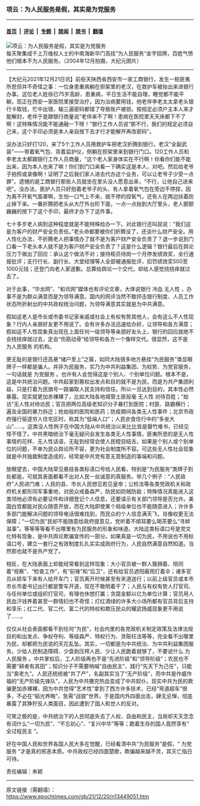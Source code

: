### 项云：为人民服务是假，其实是为党服务

---

#### [首页](../../../..?n13449051) &nbsp;|&nbsp; [评论](../../../../../epoch-comment?n13449051) &nbsp;|&nbsp; [专题](../../../../../epoch-special?n13449051) &nbsp;|&nbsp; [禁闻](../../../../../epoch-news?n13449051) &nbsp;|&nbsp; [禁书](../../../../../books?n13449051) &nbsp;|&nbsp; [翻墙](https://github.com/gfw-breaker/nogfw/blob/master/README.md?n13449051)


<div><img alt="项云：为人民服务是假，其实是为党服务" class="attachment-djy_600_400 size-djy_600_400 wp-post-image" src="https://i.epochtimes.com/assets/uploads/2005/01/5010240071017-600x400.jpg"/>
<div class="caption">
 每天聚集成千上万维权人士的中南海新华门高挂“为人民服务”金字招牌，百姓气愤他们根本不为人民服务。（2004年12月拍摄，大纪元图片）
</div></div><hr/><div class="post_content" id="artbody" itemprop="articleBody">
 <!-- article content begin -->
 <p>
  【大纪元2021年12月21日讯】前些天陕西省西安市一家工商银行，发生一桩匪夷所思但并不奇怪之事：一位身患重病躺在担架里的老汉，在救护车被抬出来进银行办事。这位老人姓徐已75岁高龄，患重病，平日生活不能自理，睡觉都不能平躺，现正在西安一家医院里接受治疗。因为治病要用钱，他老伴李老太太拿老头银行卡取钱，忙中出错，输三遍密码都错了导致账户被锁。按规定必须户主本人来才能解封，老伴于是跟银行商量说“老伴来不了啊！患病在医院里天天床都下不了啊！这特殊情况能不能通融一下呀！”银行工作人员说“那不行，我们的规定必须自己来，这个手印必须是本人亲自按下去才行才能解开再改密码”。
 </p>
 <p>
  没办法只好打120，来了5个工作人员用救护车把老汉折腾到银行。老汉“全副武装”——带着氧气包、背着监护仪，侧躺在担架里来到银行门口。120工作人员和李老太太都跟银行工作人员商量，“这个老人家身体实在不行啊！你看你们能不能出来，因为本人也来了嘛！你们到门口来看一下确实这是本人，对吧。然后给老爷子拍照或录像啊！证明了之后我们家人进去代办这个业务，可以让老爷子少受一点罪”。遗憾的是工商银行那些人员就坐在里头没人愿意出来，“不行，让他自己进来吧”。没办法，医护人员只好抱着老爷子的头、有人拿着氧气包在旁边不停捏，因为离不开氧气面罩啊，生怕一口气上不来，就不停的捏氧气，还有人在两边扶着防止掉下来。一番折腾把老头从大厅外台阶下面，一点一点抬到大厅里头，老人颤颤巍巍的按下了这个手印，最终才办下了这件事。
 </p>
 <p>
  七十多岁老人病到这种程度就是不能特殊给办一下。对此银行还叫屈说：“我们这是为客户的财产安全负责任。”老头命都要被你们折腾没了，还谈什么财产安全。用人性化办法，不折腾老人把事情办了就不是为客户财产安全负责了？退一步说到门口看一下老头本人就不是为客户财产安全负责了？这是什么逻辑？银行最后在舆论压力下做出了回应：承认这个做法不对；接待柜员待岗一个月停发绩效奖，全行通报批评；支行行长、副行长、大堂经理等人全部被通报批评，扣罚绩效奖500至1000元钱；还登门向老人家道歉。总算给舆论一个交代，却给人感觉挠挠痒就过去了。
 </p>
 <p>
  对于此事，“华龙网”、“和讯网”媒体也有评论文章，大体说银行
  <ok href="https://www.epochtimes.com/gb/tag/%E5%86%B7%E8%A1%80.html">
   冷血
  </ok>
  <ok href="https://www.epochtimes.com/gb/tag/%E6%97%A0%E4%BA%BA%E6%80%A7.html">
   无人性
  </ok>
  ，办事不是为群众满意而是为领导满意。国内的网评当然不敢抨击银行制度、人员工作状态所折射出的中共政权统治问题，为领导满意其实就是为中共满意。
 </p>
 <p>
  假如这老人是市长或市委书记家亲戚或社会上有权有势其他人，会有这么不人性现象？行内人亲朋好友更不用说了。会有许多办法迅速给办好，让领导和各方满意；假如这不人性现象真出现在上面任何一级领导等亲朋好友头上，银行的回应就绝不会挠挠痒就过去，定会“伤筋动骨”给领导和各方一个像样交代。很显然，这不是
  <ok href="https://www.epochtimes.com/gb/tag/%E4%B8%BA%E4%BA%BA%E6%B0%91%E6%9C%8D%E5%8A%A1.html">
   为人民服务
  </ok>
  的机构。
 </p>
 <p>
  更无耻的是银行还高悬“储户至上”之匾，如同大陆很多地方悬挂“为民服务”类显眼牌子一样都是骗人。并非为民服务，实乃为中共利益集团、为权势、为党官服务，一句话就是
  <ok href="https://www.epochtimes.com/gb/tag/%E4%B8%BA%E5%85%9A%E6%9C%8D%E5%8A%A1.html">
   为党服务
  </ok>
  。也许有人会觉得这是个别人、个别单位问题。根本不是，这是中共统治问题。中共起家到篡权出发点和目的就不是为民，而是为共产集团利益，只是打着为民旗号一路骗取人民支持和信任。所以一旦达到目的，其本性必然暴露。现实就更加赤裸裸了，比如大陆各地城管土匪般毫
  <ok href="https://www.epochtimes.com/gb/tag/%E6%97%A0%E4%BA%BA%E6%80%A7.html">
   无人性
  </ok>
  对待百姓；“劫访”无人性对待访民；官员把两位高级老知识分子暴打到医院；村匪、路霸横行；遍及全国的暴力拆迁；抢劫般的医院和医药；防疫期间各类无人性事件；北京市政府强行驱逐穷人住宅区时，称其为“低端人口”；人民衣食住行中的“多坐大山”……。这类没人性例子在中国大陆从中共统治以来比比皆是罄竹难书，已经见怪不怪了。中共黑暗统治下毫无疑问会发生各类无人性事情，匪夷所思的是无人性事情的花样、无人性话语，无耻到经常会使人民瞠目结舌。如果是个别人或个别单位的问题，不单为民众舆论所不容，更为社会制度所不容。可这些无人性社会现象就是中共独裁制度造成的，经常是中共党有意无意制造的事端和问题。
 </p>
 <p>
  放眼望去，中国大陆常见悬挂各类标语口号给人民看，特别是“为民服务”类牌子到处都是。可就其表面都看不出对人民一丝诚意的真服务。举几个例子：“人民政府”人民进门难；人民的县、市长人民想见若见皇帝；公检法等各类党政机关和政府机关都形同军事重地，对民众戒备森严，防民如防贼防敌；特殊情况真能进入这类领地必须有必要证件和详细登记个人信息，还要请示有关部门领导是否允许。美国白宫都能对民众随意开放，而在大陆即使某个局级单位也不能随意进入；许许多多部门能解决问题的领导电话很难找到，而民众的个人信息满天飞，肖像权更无法保障；“一切为民”民却不能随意给政府提意见，党听着不顺耳要么喝茶要么“寻衅滋事”。等等等等看不出哪里有为民服务的形象和味道。大陆这类标语口号是党文化特有现象，是中共舆论欺骗宣传的一部分。如果真是一切为民，不用说也不用标语口号，建立一套行之有效制度扎扎实实成政府行为，人民自然满意自然知道。当然那也就不是共产党了。
 </p>
 <p>
  相反，在大陆表面上却能经常看到这样现象：大小官员被一群人簇拥着、陪同着“视察”、“检查工作”，有“前锋”和“后卫”，还有给官员遮阳蔽雨打着伞；诸多官员从轿车下来有人给开车门；官员离开时候甚至有夹道送行；以前上级官员或本市市长市委书记出行都是警车开道，现在不敢明着干了；人民与有权有势人打官司、与任何单位或组织打官司，有理也休想打赢；贪腐金额以亿为单位计算；官员用人民血汗钱养着甚至一群情妇也不奇怪；灯红酒绿的许多大小场所都有官员背后支持和享乐；红二代、官二代、富二代的特权和欺压民众的耀武扬威现象更不用说了……。
 </p>
 <p>
  仅仅从社会表面都看不到任何“为民”，社会内里的各党政机关制定政策及法律法规目的和出发点、争权夺利、等级森严、特权行为、贪赃枉法等等，完全看不出哪里为民，却都把为民说的天花乱坠。其实，一切都是为中共统治、为中共利益集团服务。少给人民制造障碍、少盘剥压榨人民、少让人民跪着就够了，不要说什么
  <ok href="https://www.epochtimes.com/gb/tag/%E4%B8%BA%E4%BA%BA%E6%B0%91%E6%9C%8D%E5%8A%A1.html">
   为人民服务
  </ok>
  。中共掌权后，工人阶级再也不是“先进阶级”和“领导阶级”；农民也不需要“耕者有其田”；知识分子不需要呐喊“自由民主”、践行“先天下为己任”，只能当“臭老九”。人民还统统被“共了产”，名副其实当了“无产阶级”，而中共是作威作福的“无产阶级先锋队”，人民为中共撒完热血变成了中共奴仆。现实中共为民的欺骗更加赤裸裸，因为中共觉得“艺术性”拿到了西方许多技术，已经“弯道超车”很多，不必在“韬光养晦”，急需“战狼”世界。于是国内外四面出击，肆无忌惮，彻底暴露了其狰狞反人类面目，因此遭到了国人和世人的反对。
 </p>
 <p>
  可笑之极的是，中共统治下的人民彻底失去了人权、自由和民主，当局却天天念念有词什么“一切为民”、“不忘初心”、“复兴中华”等等；跪着生存的国人竟然享有“
  <ok href="https://www.epochtimes.com/gb/tag/%E5%85%A8%E8%BF%87%E7%A8%8B%E6%B0%91%E4%B8%BB.html">
   全过程民主
  </ok>
  ”。
 </p>
 <p>
  好在中国人民和世界各国人民大多在觉醒，已经看清中共“为民服务”是假，“
  <ok href="https://www.epochtimes.com/gb/tag/%E4%B8%BA%E5%85%9A%E6%9C%8D%E5%8A%A1.html">
   为党服务
  </ok>
  ”才是真的邪恶本质。中共政权已经四面楚歌，欺骗越来越不灵，其灭亡指日可待。
 </p>
 <p>
  责任编辑：朱颖
 </p>
 <!-- article content end -->
 <div id="below_article_ad">
 </div>
</div>


---

原文链接（需翻墙）：https://www.epochtimes.com/gb/21/12/20/n13449051.htm